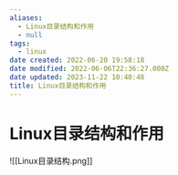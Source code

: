 ```yaml
---
aliases:
  - Linux目录结构和作用
  - null
tags:
  - linux
date created: 2022-06-20 19:58:18
date modified: 2022-06-06T22:36:27.000Z
date updated: 2023-11-22 10:40:48
title: Linux目录结构和作用
---
```


# Linux目录结构和作用

![[Linux目录结构.png]]
